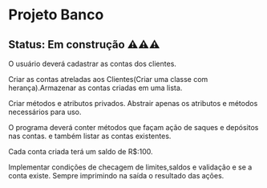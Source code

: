 
# Projeto Banco

## Status: Em construção ⚠️⚠️⚠️

O usuário deverá cadastrar as contas dos clientes.

Criar as contas atreladas aos Clientes(Criar uma classe com herança).Armazenar as contas criadas em uma lista.

Criar métodos e atributos privados. Abstrair apenas os atributos e métodos necessários para uso.

O programa deverá conter métodos que façam ação de saques e depósitos nas contas. e também listar as contas existentes.

Cada conta criada terá um saldo de R$:100.

Implementar condições de checagem de limites,saldos e validação e se a conta existe. Sempre imprimindo na saída o resultado das ações.
